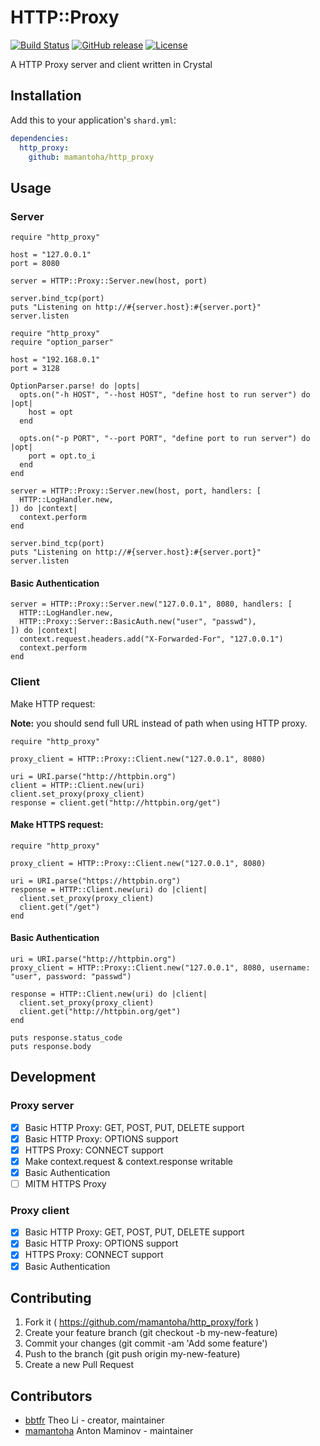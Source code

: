 # HTTP::Proxy

[![Build Status](http://img.shields.io/travis/mamantoha/http_proxy.svg?style=flat)](https://travis-ci.org/mamantoha/http_proxy)
[![GitHub release](https://img.shields.io/github/release/mamantoha/http_proxy.svg)](https://github.com/mamantoha/http_proxy/releases)
[![License](https://img.shields.io/github/license/mamantoha/http_proxy.svg)](https://github.com/mamantoha/http_proxy/blob/master/LICENSE)

A HTTP Proxy server and client written in Crystal

## Installation

Add this to your application's `shard.yml`:

```yaml
dependencies:
  http_proxy:
    github: mamantoha/http_proxy
```

## Usage

### Server

```crystal
require "http_proxy"

host = "127.0.0.1"
port = 8080

server = HTTP::Proxy::Server.new(host, port)

server.bind_tcp(port)
puts "Listening on http://#{server.host}:#{server.port}"
server.listen
```

```crystal
require "http_proxy"
require "option_parser"

host = "192.168.0.1"
port = 3128

OptionParser.parse! do |opts|
  opts.on("-h HOST", "--host HOST", "define host to run server") do |opt|
    host = opt
  end

  opts.on("-p PORT", "--port PORT", "define port to run server") do |opt|
    port = opt.to_i
  end
end

server = HTTP::Proxy::Server.new(host, port, handlers: [
  HTTP::LogHandler.new,
]) do |context|
  context.perform
end

server.bind_tcp(port)
puts "Listening on http://#{server.host}:#{server.port}"
server.listen
```

#### Basic Authentication

```crystal
server = HTTP::Proxy::Server.new("127.0.0.1", 8080, handlers: [
  HTTP::LogHandler.new,
  HTTP::Proxy::Server::BasicAuth.new("user", "passwd"),
]) do |context|
  context.request.headers.add("X-Forwarded-For", "127.0.0.1")
  context.perform
end
```

### Client

Make HTTP request:

**Note:** you should send full URL instead of path when using HTTP proxy.

```crystal
require "http_proxy"

proxy_client = HTTP::Proxy::Client.new("127.0.0.1", 8080)

uri = URI.parse("http://httpbin.org")
client = HTTP::Client.new(uri)
client.set_proxy(proxy_client)
response = client.get("http://httpbin.org/get")
```

#### Make HTTPS request:

```crystal
require "http_proxy"

proxy_client = HTTP::Proxy::Client.new("127.0.0.1", 8080)

uri = URI.parse("https://httpbin.org")
response = HTTP::Client.new(uri) do |client|
  client.set_proxy(proxy_client)
  client.get("/get")
end
```

#### Basic Authentication

```crystal
uri = URI.parse("http://httpbin.org")
proxy_client = HTTP::Proxy::Client.new("127.0.0.1", 8080, username: "user", password: "passwd")

response = HTTP::Client.new(uri) do |client|
  client.set_proxy(proxy_client)
  client.get("http://httpbin.org/get")
end

puts response.status_code
puts response.body
```

## Development

### Proxy server

* [x] Basic HTTP Proxy: GET, POST, PUT, DELETE support
* [x] Basic HTTP Proxy: OPTIONS support
* [x] HTTPS Proxy: CONNECT support
* [x] Make context.request & context.response writable
* [x] Basic Authentication
* [ ] MITM HTTPS Proxy

### Proxy client

* [x] Basic HTTP Proxy: GET, POST, PUT, DELETE support
* [x] Basic HTTP Proxy: OPTIONS support
* [x] HTTPS Proxy: CONNECT support
* [x] Basic Authentication

## Contributing

1. Fork it ( https://github.com/mamantoha/http_proxy/fork )
2. Create your feature branch (git checkout -b my-new-feature)
3. Commit your changes (git commit -am 'Add some feature')
4. Push to the branch (git push origin my-new-feature)
5. Create a new Pull Request

## Contributors

- [bbtfr](https://github.com/bbtfr) Theo Li - creator, maintainer
- [mamantoha](https://github.com/mamantoha) Anton Maminov - maintainer
